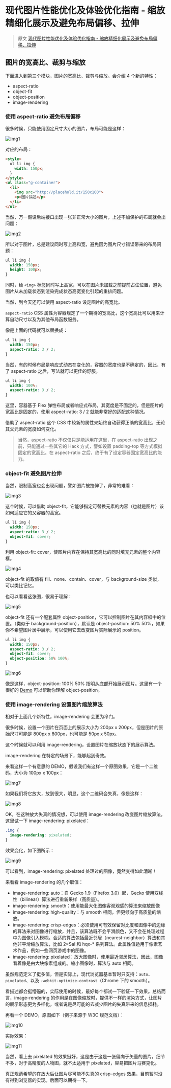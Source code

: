 # 现代图片性能优化及体验优化指南 - 缩放精细化展示及避免布局偏移、拉伸

> 原文 [现代图片性能优化及体验优化指南 - 缩放精细化展示及避免布局偏移、拉伸](https://www.cnblogs.com/coco1s/p/17146704.html)

## 图片的宽高比、裁剪与缩放

下面进入到第三个模块，图片的宽高比、裁剪与缩放。会介绍 4 个新的特性：

- aspect-ratio
- object-fit
- object-position
- image-rendering

### 使用 aspect-ratio 避免布局偏移

很多时候，只能使用固定尺寸大小的图片，布局可能是这样：

![img1](https://p6-juejin.byteimg.com/tos-cn-i-k3u1fbpfcp/cdbcc2bfca8544529a0f45fe631a62ab~tplv-k3u1fbpfcp-watermark.image?)

对应的布局：

```html
<style>
  ul li img {
    width: 150px;
  }
</style>
<ul class="g-container">
  <li>
    <img src="http://placehold.it/150x100">
    <p>图片描述</p>
  </li>
</ul>
```

当然，万一假设后端接口出现一张非正常大小的图片，上述不加保护的布局就会出问题：

![img2](https://p1-juejin.byteimg.com/tos-cn-i-k3u1fbpfcp/0d1a1072074f45478e0533e4bc05d4c5~tplv-k3u1fbpfcp-watermark.image?)

所以对于图片，总是建议同时写上高和宽，避免因为图片尺寸错误带来的布局问题：

```css
ul li img {
  width: 150px;
  height: 100px;
}
```

同时，给 `<img>` 标签同时写上高宽，可以在图片未加载之前提前占住位置，避免图片从未加载状态到渲染完成状态高宽变化引起的重排问题。

当然，到今天还可以使用 aspect-ratio 设定图片的高宽比。

`aspect-ratio` CSS 属性为容器规定了一个期待的宽高比，这个宽高比可以用来计算自动尺寸以及为其他布局函数服务。

像是上面的代码就可以替换成：

```css
ul li img {
  width: 150px;
  aspect-ratio: 3 / 2;
}
```

当然，有的时候布局是响应式动态在变化的，容器的宽度也是不确定的，因此，有了 aspect-ratio 之后，写法就可以更佳的舒服。

```css
ul li img {
  width: 100%;
  aspect-ratio: 3 / 2;
}
```

这里，容器基于 Flex 弹性布局或者响应式布局，其宽度是不固定的，但是图片的宽高比是固定的，使用 aspect-ratio: 3 / 2 就能非常好的适配这种情况。

借助了 aspect-ratio 这个 CSS 中较新的属性来始终自动获得正确的宽高比，无论其父元素的宽度如何变化。

> 当然，aspect-ratio 不仅仅只是能运用在这里，在 aspect-ratio 出现之前，只能通过一些其它的 Hack 方式，譬如设置 padding-top 等方式模拟固定的宽高比。在 aspect-ratio 之后，终于有了设定容器固定宽高比的能力。

### object-fit 避免图片拉伸

当然，限制高宽也会出现问题，譬如图片被拉伸了，非常的难看：

![img3](https://p3-juejin.byteimg.com/tos-cn-i-k3u1fbpfcp/b477962b361c491a8e6e47bd054e2c95~tplv-k3u1fbpfcp-zoom-1.image)

这个时候，可以借助 object-fit，它能够指定可替换元素的内容（也就是图片）该如何适应它的父容器的高宽。

```css
ul li img {
  width: 150px;
  aspect-ratio: 3 / 2;
  object-fit: cover;
}
```

利用 object-fit: cover，使图片内容在保持其宽高比的同时填充元素的整个内容框。

![img4](https://p3-juejin.byteimg.com/tos-cn-i-k3u1fbpfcp/6b7060a6c62641c8ba4ab60950283f0b~tplv-k3u1fbpfcp-zoom-1.image)

object-fit 的取值有 fill、none、contain、cover，与 background-size 类似，可以类比记忆。

也可以看看这张图，很易于理解：

![img5](https://p9-juejin.byteimg.com/tos-cn-i-k3u1fbpfcp/c8ad645c04b245f58bd5287d749800e5~tplv-k3u1fbpfcp-watermark.image?)

object-fit 还有一个配套属性 object-position，它可以控制图片在其内容框中的位置。（类似于 background-position），默认是 object-position: 50% 50%，如果你不希望图片居中展示，可以使用它去改变图片实际展示的 position。

```css
ul li img {
  width: 150px;
  aspect-ratio: 3 / 2;
  object-fit: cover;
  object-position: 50% 100%;
}
```

![img6](https://p3-juejin.byteimg.com/tos-cn-i-k3u1fbpfcp/16cadfa094c14755a9fc7773be672647~tplv-k3u1fbpfcp-zoom-1.image)

像是这样，object-position: 100% 50% 指明从底部开始展示图片。这里有一个很好的 [Demo](https://codepen.io/robinrendle/pen/raGOOJ) 可以帮助你理解 object-position。

### 使用 image-rendering 设置图片缩放算法

相对于上面几个新特性，image-rendering 会更为冷门。

很多时候，设置一个图片在页面上的展示大小为 200px x 200px，但是图片的原始尺寸可能是 800px x 800px，也可能是 50px x 50px。

这个时候就可以利用 image-rendering，设置图片在缩放状态下的展示算法。

image-rendering 在特定的场景下，能够起到奇效。

来看这样一个有意思的 DEMO，假设我们有这样一个原图效果，它是一个二维码，大小为 100px x 100px：

![img7](https://p9-juejin.byteimg.com/tos-cn-i-k3u1fbpfcp/0150220440284dbe81554b14f6a49803~tplv-k3u1fbpfcp-watermark.image?)

如果我们将它放大，放到很大，明显，这个二维码会失真，像是这样：

![img8](https://p1-juejin.byteimg.com/tos-cn-i-k3u1fbpfcp/f638be701feb4af191af91b1c8cf4ce7~tplv-k3u1fbpfcp-watermark.image?)

OK，在这种放大失真的情况想，可以使用 image-rendering 改变图片缩放算法，这里试一下 image-rendering: pixelated：

```css
.img {
  image-rendering: pixelated;
}
```

效果变化，如下图所示：

![img9](https://p9-juejin.byteimg.com/tos-cn-i-k3u1fbpfcp/31b3704ce64e4238a023411eb97b64fe~tplv-k3u1fbpfcp-watermark.image?)

可以看到，image-rendering: pixelated 处理过的图像，竟然变得如此清晰！

来看看 image-rendering 的几个取值：

- image-rendering: auto：自 Gecko 1.9（Firefox 3.0）起，Gecko 使用双线性（bilinear）算法进行重新采样（高质量）。
- image-rendering: smooth：使用能最大化图像客观观感的算法来缩放图像
- image-rendering: high-quality：与 smooth 相同，但更倾向于高质量的缩放。
- image-rendering: crisp-edges：必须使用可有效保留对比度和图像中的边缘的算法来对图像进行缩放，并且，该算法既不会平滑颜色，又不会在处理过程中为图像引入模糊。合适的算法包括最近邻居（nearest-neighbor）算法和其他非平滑缩放算法，比如 2×SaI 和 hqx-* 系列算法。此属性值适用于像素艺术作品，例如一些网页游戏中的图像。
- image-rendering: pixelated：放大图像时，使用最近邻居算法，因此，图像看着像是由大块像素组成的。缩小图像时，算法与 auto 相同。

虽然规范定义了挺多值，但是实际上，现代浏览器基本暂时只支持：`auto`、`pixelated`、以及 `-webkit-optimize-contrast`（Chrome 下的 smooth）。

看描述都会挺懵逼的，实际使用的时候，最好每个都试一下验证一下效果。总结而言，image-rendering 的作用是在图像缩放时，提供不一样的渲染方式，让图片的展示形态更为多样化，或者说是尽可能的去减少图片的失真带来的信息损耗。

再看一个 DEMO，原图如下（例子来源于 W3C 规范文档）：

![img10](https://p1-juejin.byteimg.com/tos-cn-i-k3u1fbpfcp/d3f4aee4996840be963884ac40877dd7~tplv-k3u1fbpfcp-watermark.image?)

实际效果：

![img11](https://p9-juejin.byteimg.com/tos-cn-i-k3u1fbpfcp/00c9d0bc1b8749768252766e71f6516c~tplv-k3u1fbpfcp-watermark.image?)

当然，看上去 pixelated 的效果挺好，这是由于这是一张偏向于矢量的图片，细节不多，对于高精度的人物图，就不太适用于 pixelated，容易把图片马赛克化。

真正规范希望的在放大后让图片尽可能不失真的 crisp-edges 效果，目前暂时没有得到浏览器的实现。后面可以期待一下。
